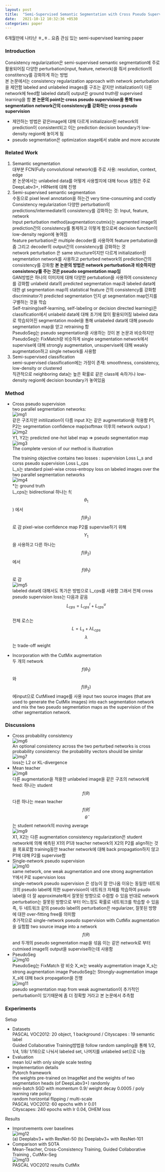 ```yaml
---
layout: post
title:  "Semi-Supervised Semantic Segmentation with Cross Pseudo Supervision"
date:   2021-10-12 10:32:36 +0530
categories: paper
---
```




6개월만에 나타난 ㅎ_ㅎ..
요즘 관심 있는 semi-supervised learning paper

### Introduction

Consistency regularization은 semi-supervised semantic segmentation에 주로 활용되어짐 다양한 perturbation(input, feature, network)을 줘서 prediction의 constitency를 강화하게 하는 방법   
본 논문에서는 consistency regularization approach with network perturbation을 제안함 labeled and unlabeled images를 구조는 같지만 initialization이 다른 network에 feed함 labeled data의 output은 ground truth랑 supervised learning을 함 **본 논문의 point는 cross pseudo supervision을 통해 two segmentation network간의 consistency를 강화하는 cross pseudo supervision**    

- 제안하는 방법은 같은image에 대해 다르게 initializaion된 network의 prediction이 consistent되고 이는 prediction decision boundary가 low-density region에 놓이게 됨 
- pseudo segmentation은 optimization stage에서 stable and more accurate 

### Related Work

1. Semantic segmentation   
   대부분 FCN(Fully convolutional network)를 주로 사용: resolution, context, edge   
   본 논문에서는 unlabeled data를 어떻게 사용할지에 대해 focus 실험은 주로 DeepLabv3+, HRNet에 대해 진행
2. Semi-supervised semantic segmentation   
   수동으로 pixel level annotation을 하는건 very time-consuming and costly   
   Consistency regularization 다양한 perturbation의 predictions/intermediate의 consistency를 강화하는 것:
   Input, feature, network   
   Input perturbation method(augmentation:cutmix)는  augmented image의 prediction간의 consistency를 통제하고 이렇게 함으로써 decision function이 low-density region에 놓여짐    
   feature perturbation은 multiple decoder를 사용하여 feature pertubation을 줌 그리고 decoder의 output간의 consistency를 강화하는 것   
   network perturbation 은 same structure이지만 다르게 initialization된 segmentation network를 사용하고 perturbed network의 prediction간의  consistency를 강화함 
   **본 논문의 방법은 network perturbation과 비슷하지만 consistency를 주는 것은 pseudo segmentation map임**   
   GAN방법은 하나의 이미지에 대해 다양한 pertubation을 사용하여 consistency를 강화함 unlabeld data의 predicted segmentation map과 labeled data에 대한 gt segmentation map의 statistical feature 간의 consistency를 강화함 discriminator가 predicted segmentation 인지 gt segmentation map인지를 구별하는 것을 학습    
   Self-training(self-learning, self-labeling or decision directed learning)은 classification에서 unlabeld data에 대해 초기에 많이 활용되어짐 labeled data로 학습되어진 segmentation model을 통해 unlabeled data에 대해 pseudo segmentation map을 얻고 retraining 함   
   PseudoSeg는 pseudo segmentation을 사용하는 것이 본 논문과 비슷하지만 PseudoSeg는 FixMatch랑 비슷하게 single segmentation network에서 supervise에 대해 strongly augmentation, unsupervise에 대해 weakly augmentation하고 single network를 사용함 
3. Semi-supervised classification   
   semi-supervised classification에는 가정이 존재: smoothness, consistency, low-density or clustered    
   직관적으로 neighboring data는 높은 확률로 같은 class에 속하거나 low-density region에 decision boundary가 놓여있음    

### Method

* Cross pseudo supervision   
  two  parallel segmentation networks:   
  ![img1](/assets/post/post17/img1.png)   
  같은 구조지만 initilization이 다름 input X는 같은 augmentation을 적용함 P1, P2는 segmentation confidence map(softmax 이후의 network output )   
  ![img2](/assets/post/post17/img2.png)     
  Y1, Y2는 predicted one-hot label map => pseudo segmentation map      
  ![img3](/assets/post/post17/img3.png)     
   The complete version of our method is illustration

   The training objective contains two losses : supervision Loss L_s and corss pseudo supervision Loss L_cps    
  L_s는 standard pixel-wise cross-entropy loss on labeled images over the two parallel segmentation networks   
  ![img4](/assets/post/post17/img4.png)     
  *는 ground truth   
  L_cps는 bidirectional 하나는 f($$ \theta_1$$) 에서 $$f(\theta_2)$$로 감 pixel-wise confidence map P2를 supervise하기 위해 $$Y_1$$ 을 사용하고 다른 하나는 $$f(\theta_2)$$에서 $$f(\theta_1)$$로 감   
  ![img5](/assets/post/post17/img5.png)    
  labeled data에 대해서도 똑가은 방법으로 L_cps를 사용함  그래서 전체 cross pseudo supervision loss는 다음과 같음   
  $$L_{cps} = L^l_{cps} + L^u_{cps}$$    
  전체 로스는 $$L = L_s + \lambda L_{cps} $$ $$\lambda$$는 trade-off weight 

* Incorporation with the CutMix augmentation  
  두 개의 network $$f(\theta_1)$$와 $$f(\theta_2)$$에input으로 CutMixed image를 사용 input two source images (that are used to generate the CutMix images) into each segmentation network and mix the two pseudo segmentation maps as the supervision of the other segmentation network.

### Discussions

* Cross probability consistency   
  ![img6](/assets/post/post17/img6.png)    
  An optional consistency across the two perturbed networks is cross probability consistency: the probability vectors should be similar   
  ![img7](/assets/post/post17/img7.png)   
  loss는 L2 or KL-divergence 
* Mean teacher  
  ![img8](/assets/post/post17/img8.png)   
  다른 augmentation을 적용한 unlabeled image을 같은 구조의 network에 feed: 하나는 student $$f(\theta)$$ 다른 하나는 mean teacher $$f(\bar\theta)$$ $$\bar\theta$$는 student network의 moving average   
  ![img9](/assets/post/post17/img9.png)    
  X1, X2는 다른 augmentation consistency regularization은 student network에 의해 예측된 X1의 P1과 teacher network의 X2의 P2를 align하는 것을 목표로함 training동안 teacher network에 대해 back propagation하지 않고 P1에 대해 P2를 supervise함 
* Single-network pseudo supervision   
  ![img10](/assets/post/post17/img10.png)   
  same network, one weak augmentation and one strong augmentation  
  Y에서 P로 supervision loss  
  single-network pseudo supervision 은 성능이 잘 안나옴 이유는 동일한 네트워크의 pseudo label에 의한 supervision이 네트워크 자체를 학습하여 psudo label을 더 잘 approximate해서 잘못된 방향으로 수렴할 수 있음 반대로 network perturbation는 잘못된 방향으로 부터 어느정도 확률로 네트워크를 학습할 수 있음 즉, 두 네트워크 같의  pseudo label의 perturbation은 regularizer, 잘못된 방향에 대한 over-fitting free를 의미함   
  추가적으로 single-network pseudo supervision with CutMix augmentation을 실험함 two source image into a network $$f(\theta)$$ and 두개의 pseudo segmentation map을 섞음 이는 같은 network로 부터 cutmixed image의 output을 supervise하는데 사용함 
* PseudoSeg     
  ![img10](/assets/post/post17/img10.png)     
  PseudoSeg는 FixMatch 랑 비슷 X_w는 weakly augmentation image  X_s는 strong augmentation image  PseudoSeg는 Strongly-augmentation image X_s에 대해 back propagation을 진행  
  ![img11](/assets/post/post17/img11.png)      
  pseudo segmentation map from weak augmentation이 추가적인 perturbation이 있기때문에 좀 더 정확할 거라고 본 논문에서 추측함

### Experiments

Setup 

- Datasets   
  PASCAL VOC2012: 20 object, 1 background  / Cityscapes : 19 semantic label   
  Guided Collaborative Training방법을 follow random sampling을 통해 1/2, 1/4, 1/8/ 1/16으로 나눠서 labeled set, 나머지를 unlabeled set으로 나눔 
- Evaluation   
  mean IoU with only single scale testing 
- Implementation details   
  Pytorch framework   
  the weights pre-trained on ImageNet and the weights of two segmentation heads (of DeepLabv3+) randomly  
  mini-batch SGD with momentum 0.9/ weight decay 0.0005 / poly learning rate policy   
  random horizontal flipping / multi-scale  
  PASCAL VOC2012: 60 epochs with lr 0.01   
  Cityscapes: 240 epochs with lr 0.04, OHEM loss 

Results

* Improtvements over baselines   
  ![img12](/assets/post/post17/img12.png)   
  (a) Deeplabv3+ with ResNet-50 (b) Deeplabv3+ with ResNet-101   
* Comparison with SOTA  
  Mean-Teacher, Cross-Consistency Training, Guided Collaborative Training , CutMix-Seg  
  ![img13](/assets/post/post17/img13.png)  
  PASCAL VOC2012 results CutMix

